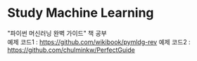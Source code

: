 # Study Machine Learning
"파이썬 머신러닝 완벽 가이드" 책 공부\
예제 코드1 : https://github.com/wikibook/pymldg-rev
예제 코드2 : https://github.com/chulminkw/PerfectGuide

